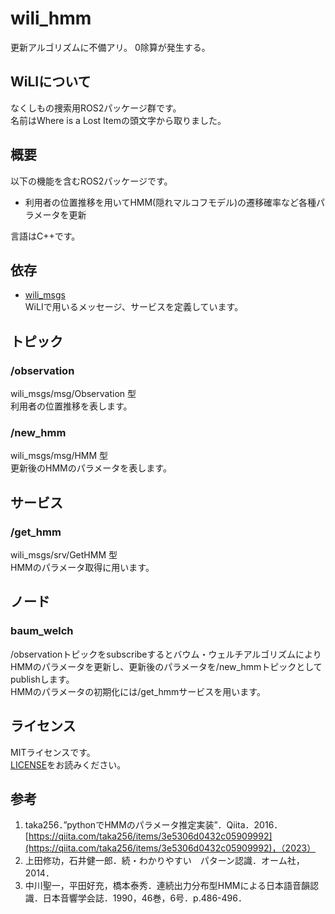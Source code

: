 # wili_hmm
更新アルゴリズムに不備アリ。
0除算が発生する。

## WiLIについて
なくしもの捜索用ROS2パッケージ群です。<br>
名前はWhere is a Lost Itemの頭文字から取りました。

## 概要
以下の機能を含むROS2パッケージです。<br>

* 利用者の位置推移を用いてHMM(隠れマルコフモデル)の遷移確率など各種パラメータを更新

言語はC++です。

## 依存
* [wili_msgs](https://github.com/MaruKazeMaru/wili_msgs)<br>
WiLIで用いるメッセージ、サービスを定義しています。

## トピック
### /observation
wili_msgs/msg/Observation 型<br>
利用者の位置推移を表します。

### /new_hmm
wili_msgs/msg/HMM 型<br>
更新後のHMMのパラメータを表します。

## サービス
### /get_hmm
wili_msgs/srv/GetHMM 型<br>
HMMのパラメータ取得に用います。

## ノード
### baum_welch
/observationトピックをsubscribeするとバウム・ウェルチアルゴリズムによりHMMのパラメータを更新し、更新後のパラメータを/new_hmmトピックとしてpublishします。<br>
HMMのパラメータの初期化には/get_hmmサービスを用います。

## ライセンス
MITライセンスです。<br>
[LICENSE](./LICENSE)をお読みください。

## 参考
1. taka256．”pythonでHMMのパラメータ推定実装”．Qiita．2016．[https://qiita.com/taka256/items/3e5306d0432c05909992](https://qiita.com/taka256/items/3e5306d0432c05909992)，（2023）
1. 上田修功，石井健一郎．続・わかりやすい　パターン認識．オーム社，2014．
1. 中川聖一，平田好充，橋本泰秀．連続出力分布型HMMによる日本語音韻認識．日本音響学会誌．1990，46巻，6号．p.486-496．
